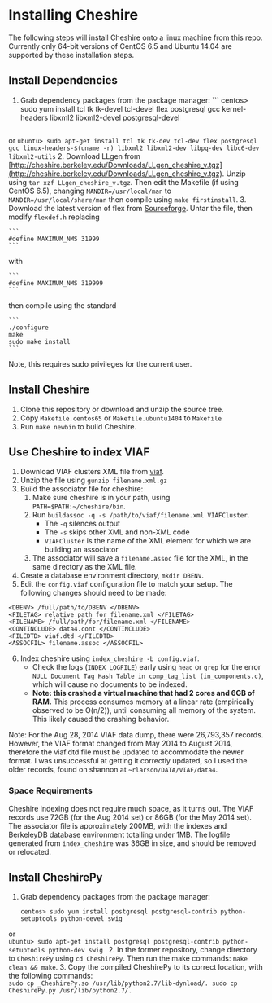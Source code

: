 Installing Cheshire
===========================

The following steps will install Cheshire onto a linux machine from this repo.  Currently only 64-bit versions of CentOS 6.5 and Ubuntu 14.04 are supported by these installation steps.

Install Dependencies
------------------------

1. Grab dependency packages from the package manager:
        ```
        centos> sudo yum install tcl tk tk-devel tcl-devel flex postgresql gcc kernel-headers libxml2 libxml2-devel postgresql-devel
	```
or
	```
        ubuntu> sudo apt-get install tcl tk tk-dev tcl-dev flex postgresql gcc linux-headers-$(uname -r) libxml2 libxml2-dev libpq-dev libc6-dev libxml2-utils
        ```
2. Download LLgen from [http://cheshire.berkeley.edu/Downloads/LLgen_cheshire_v.tgz](http://cheshire.berkeley.edu/Downloads/LLgen_cheshire_v.tgz).  Unzip using `tar xzf LLgen_cheshire_v.tgz`.  Then edit the Makefile (if using CentOS 6.5), changing
        ```
	MANDIR=/usr/local/man
        ```
to
        ```
	MANDIR=/usr/local/share/man
        ```
then compile using `make firstinstall`.
3. Download the latest version of flex from [Sourceforge](http://sourceforge.net/projects/flex/).  Untar the file, then modify `flexdef.h` replacing

	```
	#define MAXIMUM_NMS 31999
	```
with

	```
	#define MAXIMUM_NMS 319999
	```
then compile using the standard

	```
	./configure
	make
	sudo make install
	```
Note, this requires sudo privileges for the current user.

Install Cheshire
--------------------

1. Clone this repository or download and unzip the source tree.
2. Copy `Makefile.centos65` or `Makefile.ubuntu1404` to `Makefile`
3. Run `make newbin` to build Cheshire.

Use Cheshire to index VIAF
----------------------

1. Download VIAF clusters XML file from [viaf](http://viaf.org/viaf/data/).
2. Unzip the file using `gunzip filename.xml.gz`
3. Build the associator file for cheshire:
	1. Make sure cheshire is in your path, using `PATH=$PATH:~/cheshire/bin`.
	2. Run `buildassoc -q -s /path/to/viaf/filename.xml VIAFCluster`.
		* The `-q` silences output
		* The `-s` skips other XML and non-XML code
		* `VIAFCluster` is the name of the XML element for which we are building an associator
	3. The associator will save a `filename.assoc` file for the XML, in the same directory as the XML file.
4. Create a database environment directory, `mkdir DBENV`.
5. Edit the `config.viaf` configuration file to match your setup.  The following changes should need to be made:  
```
<DBENV> /full/path/to/DBENV </DBENV>
<FILETAG> relative_path_for_filename.xml </FILETAG>
<FILENAME> /full/path/for/filename.xml </FILENAME>
<CONTINCLUDE> data4.cont </CONTINCLUDE>
<FILEDTD> viaf.dtd </FILEDTD>
<ASSOCFIL> filename.assoc </ASSOCFIL>
```
6. Index cheshire using `index_cheshire -b config.viaf`.
	* Check the logs (`INDEX_LOGFILE`) early using `head` or `grep` for the error `NULL Document Tag Hash Table in comp_tag_list (in_components.c)`, which will cause no documents to be indexed.
	* **Note: this crashed a virtual machine that had 2 cores and 6GB of RAM.** This process consumes memory at a linear rate (empirically observed to be O(n/2)), until consuming all memory of the system.  This likely caused the crashing behavior.

Note: For the Aug 28, 2014 VIAF data dump, there were 26,793,357 records.  However, the VIAF format changed from May 2014 to August 2014, therefore the viaf.dtd file must be updated to accommodate the newer format.  I was unsuccessful at getting it correctly updated, so I used the older records, found on shannon at `~rlarson/DATA/VIAF/data4`.

### Space Requirements

Cheshire indexing does not require much space, as it turns out.  The VIAF records use 72GB (for the Aug 2014 set) or 86GB (for the May 2014 set).  The associator file is approximately 200MB, with the indexes and BerkeleyDB database environment totalling under 1MB.  The logfile generated from `index_cheshire` was 36GB in size, and should be removed or relocated.

Install CheshirePy
--------------------------------

1. Grab dependency packages from the package manager:  
	```
	centos> sudo yum install postgresql postgresql-contrib python-setuptools python-devel swig
	```
or  
	```
	ubuntu> sudo apt-get install postgresql postgresql-contrib python-setuptools python-dev swig 
	```
2. In the former repository, change directory to `CheshirePy` using `cd CheshirePy`.  Then run the make commands: `make clean && make`.
3. Copy the compiled CheshirePy to its correct location, with the following commands:  
	```
	sudo cp _CheshirePy.so /usr/lib/python2.7/lib-dynload/.
	sudo cp CheshirePy.py /usr/lib/python2.7/.
	```
